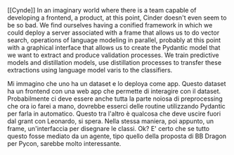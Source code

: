 [[Cynde]]
In an imaginary world where there is a team capable of developing a frontend, a product, at this point, Cinder doesn't even seem to be so bad. We find ourselves having a conified framework in which we could deploy a server associated with a frame that allows us to do vector search, operations of language modeling in parallel, probably at this point with a graphical interface that allows us to create the Pydantic model that we want to extract and produce validation processes. We train predictive models and distillation models, use distillation processes to transfer these extractions using language model varis to the classifiers.  

Mi immagino che uno ha un dataset e lo deploya come app. Questo dataset ha un frontend con una web app che permette di interagire con il dataset. Probabilmente ci deve essere anche tutta la parte noiosa di preprocessing che ora io farei a mano, dovrebbe esserci delle routine utilizzando Pydantic per farla in automatico. Questo tra l'altro è qualcosa che deve uscire fuori dal grant con Leonardo, si spera. Nella stessa maniera, poi appunto, un frame, un'interfaccia per disegnare le classi. Ok? E' certo che se tutto questo fosse mediato da un agente, tipo quello della proposta di BB Dragon per Pycon, sarebbe molto interessante. 